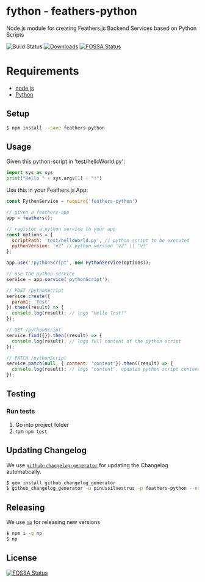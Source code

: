 # fython - feathers-python

Node.js module for creating Feathers.js Backend Services based on Python Scripts

![Build Status](https://github.com/pinussilvestrus/feathers-python/workflows/ci/badge.svg) [![Downloads](https://img.shields.io/npm/dt/feathers-python.svg)](https://www.npmjs.com/package/feathers-python)
[![FOSSA Status](https://app.fossa.io/api/projects/git%2Bgithub.com%2Fpinussilvestrus%2Ffeathers-python.svg?type=shield)](https://app.fossa.io/projects/git%2Bgithub.com%2Fpinussilvestrus%2Ffeathers-python?ref=badge_shield)

# Requirements

* [node.js](https://nodejs.org/en/)
* [Python](https://www.python.org/downloads/)

## Setup
```sh
$ npm install --save feathers-python
```

## Usage

Given this python-script in 'test/helloWorld.py':

```python
import sys as sys
print("Hello " + sys.argv[1] + "!")
```

Use this in your Feathers.js App:

```js
const FythonService = require('feathers-python')

// given a feathers-app
app = feathers();

// register a python service to your app
const options = {
  scriptPath: 'test/helloWorld.py', // python script to be executed
  pythonVersion: 'v2' // python version 'v2' || 'v3'
};

app.use('/pythonScript', new FythonService(options));

// use the python service
service = app.service('pythonScript');

// POST /pythonScript
service.create({
  param1: 'Test'
}).then((result) => {
  console.log(result); // logs "Hello Test!"
});

// GET /pythonScript
service.find({}).then((result) => {
  console.log(result); // logs full content of the python script
});

// PATCH /pythonScript
service.patch(null, { content: 'content'}).then((result) => {
  console.log(result); // logs "content", updates python script content on disk
});
```

## Testing

### Run tests

1. Go into project folder
2. run `npm test`

## Updating Changelog

We use [`github-changelog-generator`](https://github.com/github-changelog-generator/github-changelog-generator) for updating the Changelog automatically.

```sh
$ gem install github_changelog_generator
$ github_changelog_generator -u pinussilvestrus -p feathers-python --no-http-cache
```

## Releasing

We use [`np`](https://github.com/sindresorhus/np) for releasing new versions

```sh
$ npm i -g np
$ np
```

## License
[![FOSSA Status](https://app.fossa.io/api/projects/git%2Bgithub.com%2Fpinussilvestrus%2Ffeathers-python.svg?type=large)](https://app.fossa.io/projects/git%2Bgithub.com%2Fpinussilvestrus%2Ffeathers-python?ref=badge_large)
